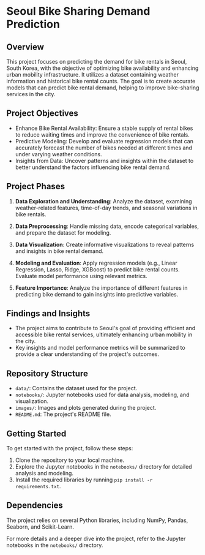 # Seoul Bike Sharing Demand Prediction

## Overview

This project focuses on predicting the demand for bike rentals in Seoul, South Korea, with the objective of optimizing bike availability and enhancing urban mobility infrastructure. It utilizes a dataset containing weather information and historical bike rental counts. The goal is to create accurate models that can predict bike rental demand, helping to improve bike-sharing services in the city.

## Project Objectives

- Enhance Bike Rental Availability: Ensure a stable supply of rental bikes to reduce waiting times and improve the convenience of bike rentals.
- Predictive Modeling: Develop and evaluate regression models that can accurately forecast the number of bikes needed at different times and under varying weather conditions.
- Insights from Data: Uncover patterns and insights within the dataset to better understand the factors influencing bike rental demand.

## Project Phases

1. **Data Exploration and Understanding**: Analyze the dataset, examining weather-related features, time-of-day trends, and seasonal variations in bike rentals.

2. **Data Preprocessing**: Handle missing data, encode categorical variables, and prepare the dataset for modeling.

3. **Data Visualization**: Create informative visualizations to reveal patterns and insights in bike rental demand.

4. **Modeling and Evaluation**: Apply regression models (e.g., Linear Regression, Lasso, Ridge, XGBoost) to predict bike rental counts. Evaluate model performance using relevant metrics.

5. **Feature Importance**: Analyze the importance of different features in predicting bike demand to gain insights into predictive variables.

## Findings and Insights

- The project aims to contribute to Seoul's goal of providing efficient and accessible bike rental services, ultimately enhancing urban mobility in the city.
- Key insights and model performance metrics will be summarized to provide a clear understanding of the project's outcomes.

## Repository Structure

- `data/`: Contains the dataset used for the project.
- `notebooks/`: Jupyter notebooks used for data analysis, modeling, and visualization.
- `images/`: Images and plots generated during the project.
- `README.md`: The project's README file.

## Getting Started

To get started with the project, follow these steps:

1. Clone the repository to your local machine.
2. Explore the Jupyter notebooks in the `notebooks/` directory for detailed analysis and modeling.
3. Install the required libraries by running `pip install -r requirements.txt`.

## Dependencies

The project relies on several Python libraries, including NumPy, Pandas, Seaborn, and Scikit-Learn.


For more details and a deeper dive into the project, refer to the Jupyter notebooks in the `notebooks/` directory.


